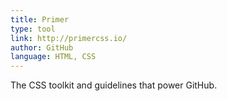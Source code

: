 ```yaml
---
title: Primer
type: tool
link: http://primercss.io/
author: GitHub
language: HTML, CSS
---
```


The CSS toolkit and guidelines that power GitHub.
